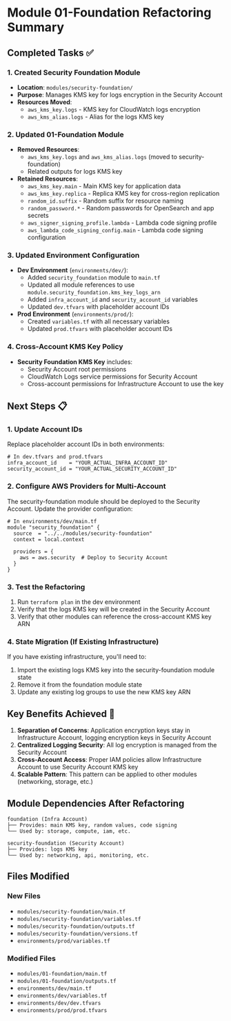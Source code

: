 # Module 01-Foundation Refactoring Summary

## Completed Tasks ✅

### 1. Created Security Foundation Module
- **Location**: `modules/security-foundation/`
- **Purpose**: Manages KMS key for logs encryption in the Security Account
- **Resources Moved**:
  - `aws_kms_key.logs` - KMS key for CloudWatch logs encryption
  - `aws_kms_alias.logs` - Alias for the logs KMS key

### 2. Updated 01-Foundation Module
- **Removed Resources**:
  - `aws_kms_key.logs` and `aws_kms_alias.logs` (moved to security-foundation)
  - Related outputs for logs KMS key
- **Retained Resources**:
  - `aws_kms_key.main` - Main KMS key for application data
  - `aws_kms_key.replica` - Replica KMS key for cross-region replication
  - `random_id.suffix` - Random suffix for resource naming
  - `random_password.*` - Random passwords for OpenSearch and app secrets
  - `aws_signer_signing_profile.lambda` - Lambda code signing profile
  - `aws_lambda_code_signing_config.main` - Lambda code signing configuration

### 3. Updated Environment Configuration
- **Dev Environment** (`environments/dev/`):
  - Added `security_foundation` module to `main.tf`
  - Updated all module references to use `module.security_foundation.kms_key_logs_arn`
  - Added `infra_account_id` and `security_account_id` variables
  - Updated `dev.tfvars` with placeholder account IDs
- **Prod Environment** (`environments/prod/`):
  - Created `variables.tf` with all necessary variables
  - Updated `prod.tfvars` with placeholder account IDs

### 4. Cross-Account KMS Key Policy
- **Security Foundation KMS Key** includes:
  - Security Account root permissions
  - CloudWatch Logs service permissions for Security Account
  - Cross-account permissions for Infrastructure Account to use the key

## Next Steps 📋

### 1. Update Account IDs
Replace placeholder account IDs in both environments:
```hcl
# In dev.tfvars and prod.tfvars
infra_account_id    = "YOUR_ACTUAL_INFRA_ACCOUNT_ID"
security_account_id = "YOUR_ACTUAL_SECURITY_ACCOUNT_ID"
```

### 2. Configure AWS Providers for Multi-Account
The security-foundation module should be deployed to the Security Account. Update the provider configuration:

```hcl
# In environments/dev/main.tf
module "security_foundation" {
  source  = "../../modules/security-foundation"
  context = local.context

  providers = {
    aws = aws.security  # Deploy to Security Account
  }
}
```

### 3. Test the Refactoring
1. Run `terraform plan` in the dev environment
2. Verify that the logs KMS key will be created in the Security Account
3. Verify that other modules can reference the cross-account KMS key ARN

### 4. State Migration (If Existing Infrastructure)
If you have existing infrastructure, you'll need to:
1. Import the existing logs KMS key into the security-foundation module state
2. Remove it from the foundation module state
3. Update any existing log groups to use the new KMS key ARN

## Key Benefits Achieved 🎯

1. **Separation of Concerns**: Application encryption keys stay in Infrastructure Account, logging encryption keys in Security Account
2. **Centralized Logging Security**: All log encryption is managed from the Security Account
3. **Cross-Account Access**: Proper IAM policies allow Infrastructure Account to use Security Account KMS key
4. **Scalable Pattern**: This pattern can be applied to other modules (networking, storage, etc.)

## Module Dependencies After Refactoring

```
foundation (Infra Account)
├── Provides: main KMS key, random values, code signing
└── Used by: storage, compute, iam, etc.

security-foundation (Security Account)  
├── Provides: logs KMS key
└── Used by: networking, api, monitoring, etc.
```

## Files Modified

### New Files
- `modules/security-foundation/main.tf`
- `modules/security-foundation/variables.tf`
- `modules/security-foundation/outputs.tf`
- `modules/security-foundation/versions.tf`
- `environments/prod/variables.tf`

### Modified Files
- `modules/01-foundation/main.tf`
- `modules/01-foundation/outputs.tf`
- `environments/dev/main.tf`
- `environments/dev/variables.tf`
- `environments/dev/dev.tfvars`
- `environments/prod/prod.tfvars`